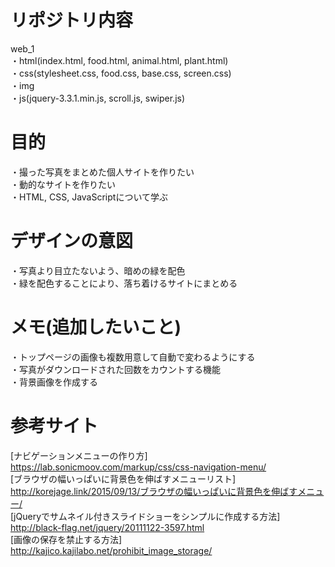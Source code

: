 # リポジトリ内容  
web_1  
・html(index.html, food.html, animal.html, plant.html)   
・css(stylesheet.css, food.css, base.css, screen.css)  
・img  
・js(jquery-3.3.1.min.js, scroll.js, swiper.js)  

# 目的
・撮った写真をまとめた個人サイトを作りたい  
・動的なサイトを作りたい  
・HTML, CSS, JavaScriptについて学ぶ  

# デザインの意図
・写真より目立たないよう、暗めの緑を配色  
・緑を配色することにより、落ち着けるサイトにまとめる  

# メモ(追加したいこと)  
・トップページの画像も複数用意して自動で変わるようにする  
・写真がダウンロードされた回数をカウントする機能  
・背景画像を作成する     

# 参考サイト  
[ナビゲーションメニューの作り方]  
https://lab.sonicmoov.com/markup/css/css-navigation-menu/  
[ブラウザの幅いっぱいに背景色を伸ばすメニューリスト]  
http://korejage.link/2015/09/13/ブラウザの幅いっぱいに背景色を伸ばすメニュー/  
[jQueryでサムネイル付きスライドショーをシンプルに作成する方法]  
http://black-flag.net/jquery/20111122-3597.html  
[画像の保存を禁止する方法]  
http://kajico.kajilabo.net/prohibit_image_storage/
